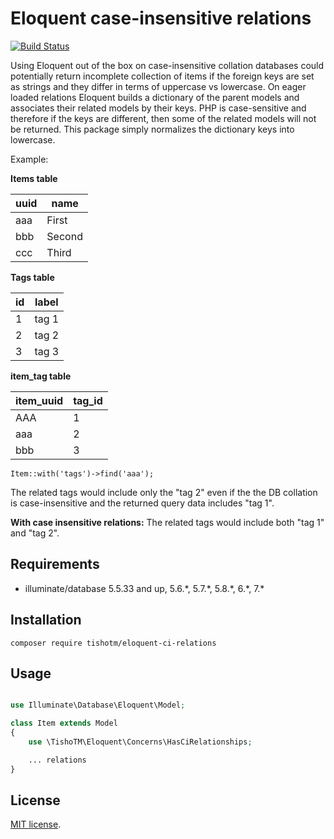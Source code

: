 # Eloquent case-insensitive relations

<p align="left">
<a href="https://travis-ci.org/TishoTM/eloquent-ci-relations"><img src="https://api.travis-ci.org/TishoTM/eloquent-ci-relations.svg?branch=master" alt="Build Status"></a>
</p>

Using Eloquent out of the box on case-insensitive collation databases could potentially return incomplete collection of items
if the foreign keys are set as strings and they differ in terms of uppercase vs lowercase.
On eager loaded relations Eloquent builds a dictionary of the parent models and associates their related models by their keys.
PHP is case-sensitive and therefore if the keys are different, then some of the related models will not be returned.
This package simply normalizes the dictionary keys into lowercase.

Example:

**Items table**

| uuid | name |
| --- | --- |
| aaa | First |
| bbb | Second |
| ccc | Third |

**Tags table**

| id | label |
| --- | --- |
| 1 | tag 1 |
| 2 | tag 2 |
| 3 | tag 3 |

**item_tag table**

| item_uuid | tag_id |
| --- | --- |
| AAA | 1 |
| aaa | 2 |
| bbb | 3 |

`Item::with('tags')->find('aaa');`

The related tags would include only the "tag 2" even if the the DB collation is case-insensitive and the returned query data includes "tag 1".

**With case insensitive relations:** The related tags would include both "tag 1" and "tag 2".

## Requirements

- illuminate/database 5.5.33 and up, 5.6.\*, 5.7.\*, 5.8.\*, 6.\*, 7.\*

## Installation

`composer require tishotm/eloquent-ci-relations`

## Usage

```PHP

use Illuminate\Database\Eloquent\Model;

class Item extends Model
{
    use \TishoTM\Eloquent\Concerns\HasCiRelationships;

    ... relations
}
```

## License

[MIT license](https://opensource.org/licenses/MIT).
